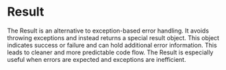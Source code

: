 # Result

The Result is an alternative to exception-based error handling.
It avoids throwing exceptions and instead returns a special result object.
This object indicates success or failure and can hold additional error information.
This leads to cleaner and more predictable code flow.
The Result is especially useful when errors are expected and exceptions are inefficient.
